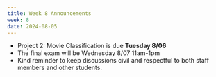 ```yaml
---
title: Week 8 Announcements
week: 8
date: 2024-08-05
---
```

* Project 2: Movie Classification is due **Tuesday 8/06**
* The final exam will be Wednesday 8/07 11am-1pm
* Kind reminder to keep discussions civil and respectful to both staff members and other students.